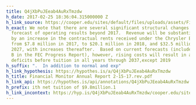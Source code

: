 ```yaml
---
title: Q4jXbPuJEeab4AuRxTmzdw
h_date: 2017-02-25 18:36:04.315000000 Z
h_link_source: https://cooper.edu/sites/default/files/uploads/assets/Financial%20Monitor%20Annual%20Report%202-15-17.rev.pdf
h_exact: We note that there are several significant structural changes in Cooper Union’s
  forecast of operating results beyond 2017.  Revenue will be substantially enhanced
  by an increase in the contractual rents received under the Chrysler Building lease,
  from $7.8 million in 2017, to $20.1 million in 2018, and $32.5 million in 2019 through
  2027, with increases thereafter.  Based on current forecasts (included as Appendix
  B in the FEC Progress Report), however, rising costs will result in anticipated
  deficits before tuition in all years through 2037,except 2019
h_suffix: ".  In addition to normal and exp"
h_link_hypothesis: https://hypothes.is/a/Q4jXbPuJEeab4AuRxTmzdw
h_title: Financial Monitor Annual Report 2-15-17.rev.pdf
h_link_api: https://hypothes.is/api/annotations/Q4jXbPuJEeab4AuRxTmzdw
h_prefix: ith net tuition of $9.8million.1
h_link_incontext: https://hyp.is/Q4jXbPuJEeab4AuRxTmzdw/cooper.edu/sites/default/files/uploads/assets/Financial%20Monitor%20Annual%20Report%202-15-17.rev.pdf
---
```


